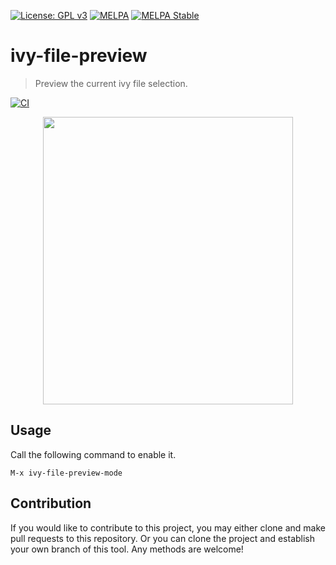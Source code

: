 [![License: GPL v3](https://img.shields.io/badge/License-GPL%20v3-blue.svg)](https://www.gnu.org/licenses/gpl-3.0)
[![MELPA](https://melpa.org/packages/ivy-file-preview-badge.svg)](https://melpa.org/#/ivy-file-preview)
[![MELPA Stable](https://stable.melpa.org/packages/ivy-file-preview-badge.svg)](https://stable.melpa.org/#/ivy-file-preview)

# ivy-file-preview
> Preview the current ivy file selection.

[![CI](https://github.com/jcs-elpa/ivy-file-preview/actions/workflows/test.yml/badge.svg)](https://github.com/jcs-elpa/ivy-file-preview/actions/workflows/test.yml)

<p align="center">
  <img src="./etc/demo.gif" width="400" height="460"/>
</p>

## Usage

Call the following command to enable it.

```
M-x ivy-file-preview-mode
```

## Contribution

If you would like to contribute to this project, you may either
clone and make pull requests to this repository. Or you can
clone the project and establish your own branch of this tool.
Any methods are welcome!
